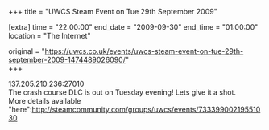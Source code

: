 +++
title = "UWCS Steam Event on Tue 29th September 2009"

[extra]
time = "22:00:00"
end_date = "2009-09-30"
end_time = "01:00:00"
location = "The Internet"

original = "https://uwcs.co.uk/events/uwcs-steam-event-on-tue-29th-september-2009-1474489026090/"    
+++

137.205.210.236:27010  
The crash course DLC is out on Tuesday evening\! Lets give it a shot.  
More details available "here":http://steamcommunity.com/groups/uwcs/events/73339900219551030

